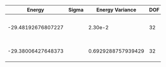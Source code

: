 | Energy             | Sigma | Energy Variance | DOF | Einf              | Method                          | Reference |
|--------------------|-------|-----------------|-----|-------------------|---------------------------------|-----------|
| -29.48192676807227 |       | 2.30e-2         | 32  | 31.49206349206349 | QMC (continuous-time expansion) | [paper](https://journals.aps.org/prb/abstract/10.1103/PhysRevB.93.155117) [code](https://github.com/wangleiphy/SpinlesstV-LCT-INT) |
| -29.38006427648373 |    | 0.6929288757939429 | 32  | 31.49206349206349 | DMRG (maxbonddim = 4096)        | [code](https://github.com/varbench/methods/blob/main/scripts/tV/square_64_P_32_1/dmrg.sh) |
